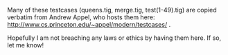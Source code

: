 Many of these testcases (queens.tig, merge.tig, test(1-49).tig) are copied verbatim from Andrew Appel, who hosts them here: http://www.cs.princeton.edu/~appel/modern/testcases/ .

Hopefully I am not breaching any laws or ethics by having them here. If so, let me know!
